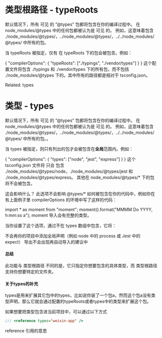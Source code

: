 # 类型根路径 - typeRoots

默认情况下，所有 可见 的 ”@types” 包都将包含在你的编译过程中。 在 node_modules/@types 中的任何包都被认为是 可见 的。 例如，这意味着包含 ./node_modules/@types/，../node_modules/@types/，../../node_modules/@types/ 中所有的包。

当 typeRoots 被指定，仅有 在 typeRoots 下的包会被包含。例如：

{
  "compilerOptions": {
    "typeRoots": ["./typings", "./vendor/types"]
  }
}
这个配置文件将包含 ./typings 和 ./vendor/types 下的所有包，而不包括 ./node_modules/@types 下的。其中所有的路径都是相对于 tsconfig.json。

Related:
types

# 类型 - types

默认情况下，所有 可见 的 ”@types” 包都将包含在你的编译过程中。 在 node_modules/@types 中的任何包都被认为是 可见 的。 例如，这意味着包含 ./node_modules/@types/，../node_modules/@types/，../../node_modules/@types/ 中所有的包。。

当 types 被指定，则只有列出的包才会被包含在**全局**范围内。例如：

{
  "compilerOptions": {
    "types": ["node", "jest", "express"]
  }
}
这个 tsconfig.json 文件将 只会 包含 ./node_modules/@types/node，./node_modules/@types/jest 和 ./node_modules/@types/express。 其他在 node_modules/@types/* 下的包将不会被包含。

这会影响什么？
此选项不会影响 @types/* 如何被包含在你的代码中，例如你在有上面例子里 compilerOptions 的环境中写了这样的代码：

import * as moment from "moment";
moment().format("MMMM Do YYYY, h:mm:ss a");
moment 导入会有完整的类型。

当你设置了这个选项，通过不在 types 数组中包含，它将：

不会再你的项目中添加全局声明（例如 node 中的 process 或 Jest 中的 expect）
导出不会出现再自动导入的建议中

#### 总结

此功能与 类型根路径 不同的是，它只指定你想要包含的具体类型，而 类型根路径 支持你想要特定的文件夹。

#### 关于types的补充

types是用来扩展其它包中的types，比如说你装了一个包a，然而这个包a没有类型声明，那么它就会通过配置的typeRoots或者types中的类型来扩展这个包。

如果想要把类型包含进当前项目中，可以通过以下方式

``` ts
/// <reference types="weixin-app" />
```

reference 引用的意思